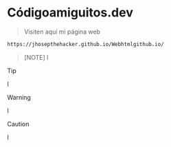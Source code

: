 # Códigoamiguitos.dev

> Visiten aquí mi página web
```bash
https://jhosepthehacker.github.io/Webhtmlgithub.io/
```
>[NOTE]
>l

>[!TIP]
>l

> [!WARNING]
>l


> [!CAUTION]
>l
